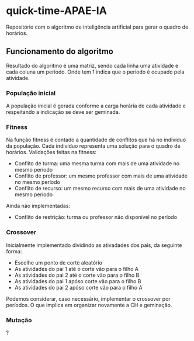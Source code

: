 # quick-time-APAE-IA
Repositório com o algoritmo de inteligência artificial para gerar o quadro de horários.

## Funcionamento do algoritmo

Resultado do algoritmo é uma matriz, sendo cada linha uma atividade e cada coluna um período. Onde tem 1 indica que o período é ocupado pela atividade.

### População inicial
A população inicial é gerada conforme a carga horária de cada atividade e respeitando a indicação se deve ser geminada.

### Fitness
Na função fitness é contado a quantidade de conflitos que há no indivíduo da população. Cada indivíduo representa uma solução para o quadro de horários. Validações feitas na fitness:
- Conflito de turma: uma mesma turma com mais de uma atividade no mesmo período
- Conflito de professor: um mesmo professor com mais de uma atividade no mesmo período
- Conflito de recurso: um mesmo recurso com mais de uma atividade no mesmo período

Ainda não implementadas:
- Conflito de restrição: turma ou professor não disponível no período

### Crossover 
Inicialmente implementado dividindo as ativadades dos pais, da seguinte forma:
- Escolhe um ponto de corte aleatório
- As atividades do pai 1 até o corte vão para o filho A
- As atividades do pai 2 até o corte vão para o filho B
- As atividades do pai 1 apóso corte vão para o filho B
- As atividades do pai 2 apóso corte vão para o filho A

Podemos considerar, caso necessário, implementar o crossover por períodos. O que implica em organizar novamente a CH e geminação.

### Mutação
?